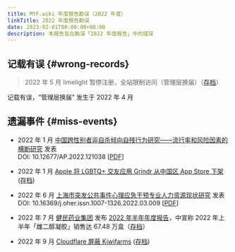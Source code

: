 ```yaml
---
title: MtF.wiki 年度报告勘误（2022 年度）
linkTitle: 2022 年度报告勘误
date: 2023-02-01T00:00:00+08:00
description: 本报告旨在勘误「2022 年度报告」中的错误
---
```


## 记载有误 {#wrong-records}

> 2022 年 5 月 limelight 暂停注册，全站限制访问（管理层换届）（[存档](https://web.archive.org/web/20220515113146/https://limelight.moe/)）

记载有误，“管理层换届” 发生于 2022 年 4 月

## 遗漏事件 {#miss-events}

- 2022 年 1 月 [中国跨性别者非自杀倾向自残行为研究——流行率和风险因素的横断研究](https://www.hanspub.org/journal/PaperInformation.aspx?paperID=48438) 发表\
  DOI: 10.12677/AP.2022.121038 \[[PDF](https://pdf.hanspub.org/AP20220100000_27859661.pdf)]

- 2022 年 1 月 [Apple 将 LGBTQ+ 交友应用 Grindr 从中国区 App Store 下架](https://9to5mac.com/2022/01/31/grindr-removed-from-app-store-china/) ([存档](https://web.archive.org/web/20230302082335/https://9to5mac.com/2022/01/31/grindr-removed-from-app-store-china/))

- 2022 年 6 月 [上海市突发公共事件心理应急干预专业人力资源现状研究](http://www.oher.com.cn/cn/article/doi/10.16369/j.oher.issn.1007-1326.2022.03.009) 发表\
  DOI: 10.16369/j.oher.issn.1007-1326.2022.03.009 \[[PDF](http://www.oher.com.cn/fileZYWSYYJJY/journal/article/zywsyyjjy/2022/3/PDF/zywsyyjjy-40-3-305.pdf)]

- 2022 年 7 月 [健民药业集团](http://www.whjm.com) 发布 [2022 年半年年度报告](http://www.whjm.com/upload/file/2022/08/08/e67e2d84891344749fd00ed2235d6927.pdf)，中宣称 2022 年上半年「雌二醇凝胶」销售达 67.48 万盒（[存档](https://web.archive.org/web/20230222023326/http://www.whjm.com/upload/file/2022/08/08/e67e2d84891344749fd00ed2235d6927.pdf)）

- 2022 年 9 月 [Cloudflare 屏蔽 Kiwifarms](https://blog.cloudflare.com/zh-cn/kiwifarms-blocked-zh-cn/) ([存档](https://web.archive.org/web/20230302082559/https://blog.cloudflare.com/zh-cn/kiwifarms-blocked-zh-cn/))
